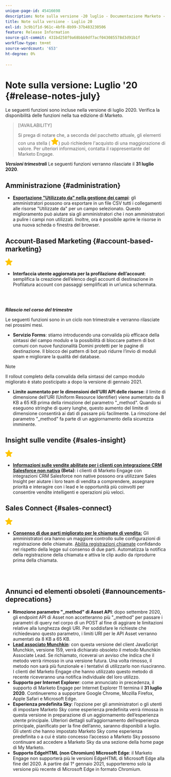 ```yaml
---
unique-page-id: 45416698
description: Note sulla versione -20 luglio - Documentazione Marketo - Documentazione del prodotto
title: Note sulla versione - Luglio 20
exl-id: 3c9b1f1d-961c-4bf8-8b99-37b483230506
feature: Release Information
source-git-commit: 431bd258f9a68bbb9df7acf043085578d3d91b1f
workflow-type: tm+mt
source-wordcount: '653'
ht-degree: 0%

---
```


# Note sulla versione: Luglio &#39;20 {#release-notes-july}

Le seguenti funzioni sono incluse nella versione di luglio 2020. Verifica la disponibilità delle funzioni nella tua edizione di Marketo.

>[!AVAILABILITY]
>
>Si prega di notare che, a seconda del pacchetto attuale, gli elementi con una stella ( ![(stella)](assets/yellow-star.png)) può richiedere l&#39;acquisto di una maggiorazione di valore. Per ulteriori informazioni, contatta il rappresentante del Marketo Engage.

**_Versioni trimestrali_** Le seguenti funzioni verranno rilasciate il **31 luglio 2020**.

## Amministrazione {#administration}

* **[Esportazione &quot;Utilizzato da&quot; nella gestione dei campi](/help/marketo/product-docs/administration/field-management/export-used-by-data-for-a-field.md)**: gli amministratori possono ora esportare in un file CSV tutti i collegamenti alle risorse &quot;Utilizzate da&quot; per un campo selezionato. Questo miglioramento può aiutare sia gli amministratori che i non amministratori a pulire i campi non utilizzati. Inoltre, ora è possibile aprire le risorse in una nuova scheda o finestra del browser.

## Account-Based Marketing {#account-based-marketing}

![(stella)](assets/yellow-star.png)

* **Interfaccia utente aggiornata per la profilazione dell’account**: semplifica la creazione dell’elenco degli account di destinazione in Profilatura account con passaggi semplificati in un’unica schermata.

<br> 

**_Rilascio nel corso del trimestre_**

Le seguenti funzioni sono in un ciclo non trimestrale e verranno rilasciate nei prossimi mesi.

* **Servizio Forms**: stiamo introducendo una convalida più efficace della sintassi del campo modulo e la possibilità di bloccare pattern di bot comuni con nuove funzionalità Domini protetti per le pagine di destinazione. Il blocco dei pattern di bot può ridurre l’invio di moduli spam e migliorare la qualità del database.

>[!NOTE]
>
>Il rollout completo della convalida della sintassi del campo modulo migliorato è stato posticipato a dopo la versione di gennaio 2021.

* **Limite aumentato per le dimensioni dell’URI API delle risorse**: il limite di dimensione dell’URI (Uniform Resource Identifier) viene aumentato da 8 KB a 65 KB prima della rimozione del parametro &quot;_method&quot;. Quando si eseguono stringhe di query lunghe, questo aumento del limite di dimensione consentirà ai dati di passare più facilmente. La rimozione del parametro &quot;_method&quot; fa parte di un aggiornamento della sicurezza imminente.

## Insight sulle vendite {#sales-insight}

![(stella)](assets/yellow-star.png)

* **[Informazioni sulle vendite abilitate per i clienti con integrazione CRM Salesforce non nativa](/help/marketo/product-docs/marketo-sales-insight/sales-insight-for-non-native-salesforce-integrations.md) (Beta)**: i clienti di Marketo Engage con integrazioni CRM Salesforce non native possono ora utilizzare Sales Insight per aiutare i loro team di vendita a comprendere, assegnare priorità e interagire con i lead e le opportunità più coinvolti per consentire vendite intelligenti e operazioni più veloci.

## Sales Connect {#sales-connect}

![(stella)](assets/yellow-star.png)

* **[Consenso di due parti migliorato per le chiamate di vendita:](/help/marketo/product-docs/marketo-sales-connect/phone/two-party-consent-settings.md)** Gli amministratori ora hanno un maggiore controllo sulle configurazioni di registrazione delle chiamate. [Abilita registrazioni chiamate](/help/marketo/product-docs/marketo-sales-connect/phone/enable-call-recording.md) confidando nel rispetto della legge sul consenso di due parti. Automatizza la notifica della registrazione della chiamata e attiva le clip audio da riprodurre prima della chiamata.

<br> 

## Annunci ed elementi obsoleti {#announcements-deprecations}

* **Rimozione parametro &quot;_method&quot; di Asset API**: dopo settembre 2020, gli endpoint API di Asset non accetteranno più &quot;_method&quot; per passare i parametri di query nel corpo di un POST al fine di aggirare le limitazioni relative alla lunghezza degli URI. Per soddisfare le richieste che richiedevano questo parametro, i limiti URI per le API Asset verranno aumentati da 8 KB a 65 KB.
* **[Lead associato Munchkin](https://developers.marketo.com/blog/deprecation-of-munchkin-associate-lead-method/)**: con questa versione del client JavaScript Munchkin, versione 159, verrà dichiarato obsoleto il metodo Munchkin Associate Lead. Se richiamato, riceverai un avviso che indica che il metodo verrà rimosso in una versione futura. Una volta rimosso, il metodo non sarà più funzionale e i tentativi di utilizzarlo non riusciranno. I clienti del Marketo Engage che hanno utilizzato questo metodo di recente riceveranno una notifica individuale del loro utilizzo.
* **Supporto per Internet Explorer**: come annunciato in precedenza, il supporto di Marketo Engage per Internet Explorer 11 termina il **31 luglio 2020**. Continueremo a supportare Google Chrome, Mozilla Firefox, Apple Safari e Microsoft Edge.
* **Esperienza predefinita Sky**: l’opzione per gli amministratori o gli utenti di impostare Marketo Sky come esperienza predefinita verrà rimossa in questa versione in preparazione di un aggiornamento dell’esperienza utente principale. Ulteriori dettagli sull’aggiornamento dell’esperienza principale, pianificato per la fine dell’anno, saranno disponibili a luglio. Gli utenti che hanno impostato Marketo Sky come esperienza predefinita o a cui è stato concesso l’accesso a Marketo Sky possono continuare ad accedere a Marketo Sky da una sezione della home page di My Marketo.
* **Supporto EdgeHTML (non Chromium) Microsoft Edge**: il Marketo Engage non supporterà più le versioni EdgeHTML di Microsoft Edge alla fine del 2020. A partire dal 1° gennaio 2021, supporteremo solo la versione più recente di Microsoft Edge in formato Chromium.
